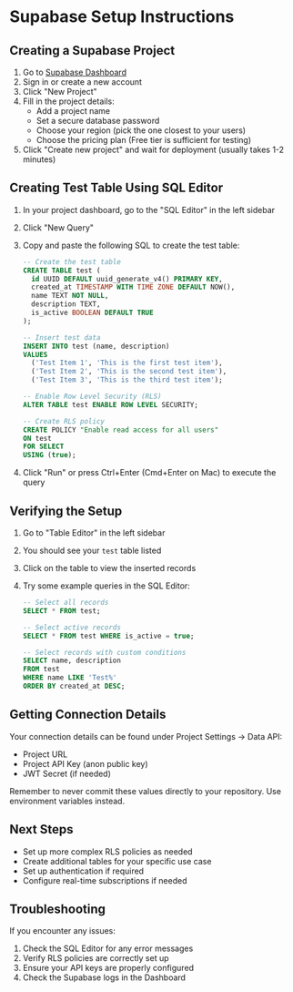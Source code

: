 # Supabase Setup Instructions

## Creating a Supabase Project

1. Go to [Supabase Dashboard](https://app.supabase.com)
2. Sign in or create a new account
3. Click "New Project"
4. Fill in the project details:
    - Add a project name
    - Set a secure database password
    - Choose your region (pick the one closest to your users)
    - Choose the pricing plan (Free tier is sufficient for testing)
5. Click "Create new project" and wait for deployment (usually takes 1-2 minutes)

## Creating Test Table Using SQL Editor

1. In your project dashboard, go to the "SQL Editor" in the left sidebar
2. Click "New Query"
3. Copy and paste the following SQL to create the test table:

    ```sql
    -- Create the test table
    CREATE TABLE test (
      id UUID DEFAULT uuid_generate_v4() PRIMARY KEY,
      created_at TIMESTAMP WITH TIME ZONE DEFAULT NOW(),
      name TEXT NOT NULL,
      description TEXT,
      is_active BOOLEAN DEFAULT TRUE
    );

    -- Insert test data
    INSERT INTO test (name, description)
    VALUES
      ('Test Item 1', 'This is the first test item'),
      ('Test Item 2', 'This is the second test item'),
      ('Test Item 3', 'This is the third test item');

    -- Enable Row Level Security (RLS)
    ALTER TABLE test ENABLE ROW LEVEL SECURITY;

    -- Create RLS policy
    CREATE POLICY "Enable read access for all users"
    ON test
    FOR SELECT
    USING (true);
    ```

4. Click "Run" or press Ctrl+Enter (Cmd+Enter on Mac) to execute the query

## Verifying the Setup

1. Go to "Table Editor" in the left sidebar
2. You should see your `test` table listed
3. Click on the table to view the inserted records
4. Try some example queries in the SQL Editor:

    ```sql
    -- Select all records
    SELECT * FROM test;

    -- Select active records
    SELECT * FROM test WHERE is_active = true;

    -- Select records with custom conditions
    SELECT name, description
    FROM test
    WHERE name LIKE 'Test%'
    ORDER BY created_at DESC;
    ```

## Getting Connection Details

Your connection details can be found under Project Settings → Data API:

-   Project URL
-   Project API Key (anon public key)
-   JWT Secret (if needed)

Remember to never commit these values directly to your repository. Use environment variables instead.

## Next Steps

-   Set up more complex RLS policies as needed
-   Create additional tables for your specific use case
-   Set up authentication if required
-   Configure real-time subscriptions if needed

## Troubleshooting

If you encounter any issues:

1. Check the SQL Editor for any error messages
2. Verify RLS policies are correctly set up
3. Ensure your API keys are properly configured
4. Check the Supabase logs in the Dashboard
